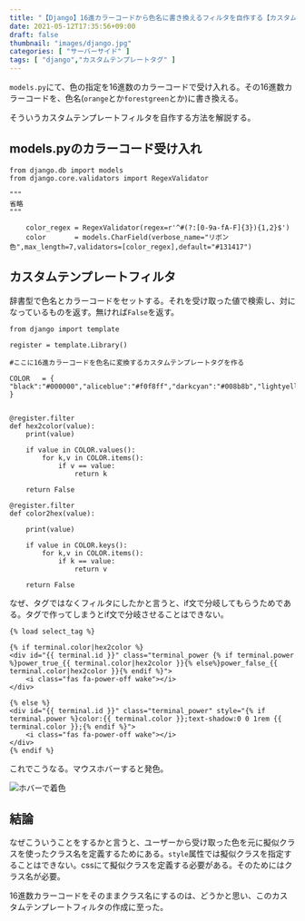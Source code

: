 ```yaml
---
title: "【Django】16進カラーコードから色名に書き換えるフィルタを自作する【カスタムテンプレートフィルタ】"
date: 2021-05-12T17:35:56+09:00
draft: false
thumbnail: "images/django.jpg"
categories: [ "サーバーサイド" ]
tags: [ "django","カスタムテンプレートタグ" ]
---
```



`models.py`にて、色の指定を16進数のカラーコードで受け入れる。その16進数カラーコードを、色名(`orange`とか`forestgreen`とか)に書き換える。

そういうカスタムテンプレートフィルタを自作する方法を解説する。

## models.pyのカラーコード受け入れ

    from django.db import models
    from django.core.validators import RegexValidator

    """
    省略
    """

        color_regex = RegexValidator(regex=r'^#(?:[0-9a-fA-F]{3}){1,2}$')
        color       = models.CharField(verbose_name="リボン色",max_length=7,validators=[color_regex],default="#131417")


## カスタムテンプレートフィルタ

辞書型で色名とカラーコードをセットする。それを受け取った値で検索し、対になっているものを返す。無ければ`False`を返す。

    from django import template
    
    register = template.Library()
    
    #ここに16進カラーコードを色名に変換するカスタムテンプレートタグを作る
    
    COLOR   = { "black":"#000000","aliceblue":"#f0f8ff","darkcyan":"#008b8b","lightyellow":"#ffffe0","coral":"#ff7f50","dimgray":"#696969","lavender":"#e6e6fa","teal":"#008080","lightgoldenrodyellow":"#fafad2","tomato":"#ff6347","gray":"#808080","lightsteelblue":"#b0c4de","darkslategray":"#2f4f4f","lemonchiffon":"#fffacd","orangered":"#ff4500","darkgray":"#a9a9a9","lightslategray":"#778899","darkgreen":"#006400","wheat":"#f5deb3","red":"#ff0000","silver":"#c0c0c0","slategray":"#708090","green":"#008000","burlywood":"#deb887","crimson":"#dc143c","lightgray":"#d3d3d3","steelblue":"#4682b4","forestgreen":"#228b22","tan":"#d2b48c","mediumvioletred":"#c71585","gainsboro":"#dcdcdc","royalblue":"#4169e1","seagreen":"#2e8b57","khaki":"#f0e68c","deeppink":"#ff1493","whitesmoke":"#f5f5f5","midnightblue":"#191970","mediumseagreen":"#3cb371","yellow":"#ffff00","hotpink":"#ff69b4","white":"#ffffff","navy":"#000080","mediumaquamarine":"#66cdaa","gold":"#ffd700","palevioletred":"#db7093","snow":"#fffafa","darkblue":"#00008b","darkseagreen":"#8fbc8f","orange":"#ffa500","pink":"#ffc0cb","ghostwhite":"#f8f8ff","mediumblue":"#0000cd","aquamarine":"#7fffd4","sandybrown":"#f4a460","lightpink":"#ffb6c1","floralwhite":"#fffaf0","blue":"#0000ff","palegreen":"#98fb98","darkorange":"#ff8c00","thistle":"#d8bfd8","linen":"#faf0e6","dodgerblue":"#1e90ff","lightgreen":"#90ee90","goldenrod":"#daa520","magenta":"#ff00ff","antiquewhite":"#faebd7","cornflowerblue":"#6495ed","springgreen":"#00ff7f","peru":"#cd853f","fuchsia":"#ff00ff","papayawhip":"#ffefd5","deepskyblue":"#00bfff","mediumspringgreen":"#00fa9a","darkgoldenrod":"#b8860b","violet":"#ee82ee","blanchedalmond":"#ffebcd","lightskyblue":"#87cefa","lawngreen":"#7cfc00","chocolate":"#d2691e","plum":"#dda0dd","bisque":"#ffe4c4","skyblue":"#87ceeb","chartreuse":"#7fff00","sienna":"#a0522d","orchid":"#da70d6","moccasin":"#ffe4b5","lightblue":"#add8e6","greenyellow":"#adff2f","saddlebrown":"#8b4513","mediumorchid":"#ba55d3","navajowhite":"#ffdead","powderblue":"#b0e0e6","lime":"#00ff00","maroon":"#800000","darkorchid":"#9932cc","peachpuff":"#ffdab9","paleturquoise":"#afeeee","limegreen":"#32cd32","darkred":"#8b0000","darkviolet":"#9400d3","mistyrose":"#ffe4e1","lightcyan":"#e0ffff","yellowgreen":"#9acd32","brown":"#a52a2a","darkmagenta":"#8b008b","lavenderblush":"#fff0f5","cyan":"#00ffff","darkolivegreen":"#556b2f","firebrick":"#b22222","purple":"#800080","seashell":"#fff5ee","aqua":"#00ffff","olivedrab":"#6b8e23","indianred":"#cd5c5c","indigo":"#4b0082","oldlace":"#fdf5e6","turquoise":"#40e0d0","olive":"#808000","rosybrown":"#bc8f8f","darkslateblue":"#483d8b","ivory":"#fffff0","mediumturquoise":"#48d1cc","darkkhaki":"#bdb76b","darksalmon":"#e9967a","blueviolet":"#8a2be2","honeydew":"#f0fff0","darkturquoise":"#00ced1","palegoldenrod":"#eee8aa","lightcoral":"#f08080","mediumpurple":"#9370db","mintcream":"#f5fffa","lightseagreen":"#20b2aa","cornsilk":"#fff8dc","salmon":"#fa8072","slateblue":"#6a5acd","azure":"#f0ffff","cadetblue":"#5f9ea0","beige":"#f5f5dc","lightsalmon":"#ffa07a","mediumslateblue":"#7b68ee" }
    
    
    @register.filter
    def hex2color(value):
        print(value)
    
        if value in COLOR.values():
            for k,v in COLOR.items():
                if v == value:
                    return k
    
        return False
    
    @register.filter
    def color2hex(value):
    
        print(value)
    
        if value in COLOR.keys():
            for k,v in COLOR.items():
                if k == value:
                    return v
    
        return False

なぜ、タグではなくフィルタにしたかと言うと、if文で分岐してもらうためである。タグで作ってしまうとif文で分岐させることはできない。

    {% load select_tag %}

    {% if terminal.color|hex2color %}
    <div id="{{ terminal.id }}" class="terminal_power {% if terminal.power %}power_true_{{ terminal.color|hex2color }}{% else%}power_false_{{ terminal.color|hex2color }}{% endif %}">
        <i class="fas fa-power-off wake"></i>
    </div>

    {% else %}
    <div id="{{ terminal.id }}" class="terminal_power" style="{% if terminal.power %}color:{{ terminal.color }};text-shadow:0 0 1rem {{ terminal.color }};{% endif %}">
        <i class="fas fa-power-off wake"></i>
    </div>
    {% endif %}


これでこうなる。マウスホバーすると発色。

<div class="img-center"><img src="/images/Screenshot from 2021-05-12 17-49-37.png" alt="ホバーで着色"></div>

## 結論


なぜこういうことをするかと言うと、ユーザーから受け取った色を元に擬似クラスを使ったクラス名を定義するためにある。`style`属性では擬似クラスを指定することはできない。cssにて擬似クラスを定義する必要がある。そのためにはクラス名が必要。

16進数カラーコードをそのままクラス名にするのは、どうかと思い、このカスタムテンプレートフィルタの作成に至った。



